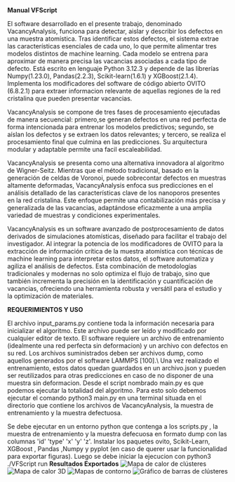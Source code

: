 **Manual VFScript**





El software desarrollado en el presente trabajo, denominado VacancyAnalysis, funciona para detectar, aislar y describir los defectos en una muestra atomística. Tras identificar estos defectos, el sistema extrae las características esenciales de cada uno, lo que permite alimentar tres modelos distintos de machine learning. Cada modelo se entrena para aproximar de manera precisa las vacancias asociadas a cada tipo de defecto. Está escrito en lenguaje Python 3.12.3 y depende de las librerías Numpy(1.23.0), Pandas(2.2.3), Scikit-learn(1.6.1) y XGBoost(2.1.4). Implementa los modificadores del software de código abierto OVITO (6.8.2.1) para extraer informacion relevante de aquellas regiones de la red cristalina que pueden presentar vacancias.


VacancyAnalysis se compone de tres fases de procesamiento ejecutadas de manera secuencial: primero,se generan defectos en una red perfecta de forma intencionada para entrenar los modelos predictivos; segundo, se aíslan los defectos y se extraen los datos relevantes; y tercero, se realiza el procesamiento final que culmina en las predicciones. Su arquitectura modular y adaptable permite una facil escaleabilidad.



VacancyAnalysis se presenta como una alternativa innovadora al algoritmo de Wigner-Seitz. Mientras que el método tradicional, basado en la generación de celdas de Voronoi, puede sobrecontar defectos en muestras altamente deformadas, VacancyAnalysis enfoca sus predicciones en el análisis detallado de las características clave de los nanoporos presentes en la red cristalina. Este enfoque permite una contabilización más precisa y generalizada de las vacancias, adaptándose eficazmente a una amplia variedad de muestras y condiciones experimentales.





VacancyAnalysis es un software avanzado de postprocesamiento de datos derivados de simulaciones atomísticas, diseñado para facilitar el trabajo del investigador. Al integrar la potencia de los modificadores de OVITO para la extracción de información crítica de la muestra atomística con técnicas de machine learning para interpretar estos datos, el software automatiza y agiliza el análisis de defectos. Esta combinación de metodologías tradicionales y modernas no solo optimiza el flujo de trabajo, sino que también incrementa la precisión en la identificación y cuantificación de vacancias, ofreciendo una herramienta robusta y versátil para el estudio y la optimización de materiales.



**REQUERIMIENTOS Y USO**

El archivo input\_params.py contiene toda la información necesaria para inicializar el algoritmo. Este archivo puede ser leído y modificado por cualquier editor de texto. El software requiere
un archivo de entrenamiento (idealmente una red perfecta sin deformacion) y un archivo con defectos en su red. Los archivos suministrados deben ser archivos dump, como aquellos generados por el software LAMMPS [100].\\
Una vez realizado el entrenamiento, estos datos quedan guardados en un archivo.json y pueden ser reutilizados para otras predicciones en caso de no disponer de una muestra sin deformacion.
Desde el script nombrado main.py es que podemos ejecutar la totalidad del algoritmo. Para esto solo debemos ejecutar el comando python3 main.py en una terminal situada en el directorio que contiene los archivos de VacancyAnalysis, la muestra de entrenamiento y la muestra defectuosa.

Se debe ejecutar en un entorno python que contenga a los scripts.py , la muestra de entrenamiento y la muestra defecuosa en formato dump con las columnas 'id' 'type' 'x' 'y' 'z'. Instalar los paquetes ovito, Scikit-Learn, XGBoost , Pandas ,Numpy  y pyplot (en caso de querer usar la funcionalidad para exportar figuras).
Luego se debe  iniciar la ejecucion con python3 ./VFScript run
**Resultados Exportados**
![Mapa de calor de clústeres](images/dump-finalCool_160000_pop_cluster_heatmap.png)
![Mapa de calor 3D](images/dump-finalCool_160000_3D_heatmap.png)
![Mapas de contorno](images/dump-finalCool_160000_contour_maps.png)
![Gráfico de barras de clústeres](images/dump-finalCool_160000_pop_cluster_bar.png)
